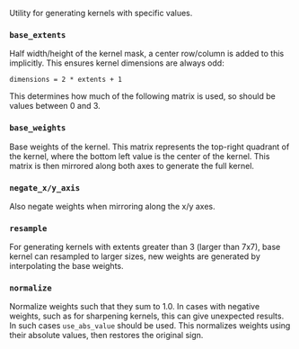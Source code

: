 Utility for generating kernels with specific values.

### `base_extents`
Half width/height of the kernel mask, a center row/column is added to this implicitly. This ensures kernel dimensions are always odd:

```
dimensions = 2 * extents + 1
```

This determines how much of the following matrix is used, so should be values between 0 and 3.

### `base_weights`
Base weights of the kernel. This matrix represents the top-right quadrant of the kernel, where the bottom left value is the center of the kernel. This matrix is then mirrored along both axes to generate the full kernel.


### `negate_x/y_axis`
Also negate weights when mirroring along the x/y axes.


### `resample`
For generating kernels with extents greater than 3 (larger than 7x7), base kernel can resampled to larger sizes, new weights are generated by interpolating the base weights.


### `normalize`
Normalize weights such that they sum to 1.0. In cases with negative weights, such as for sharpening kernels, this can give unexpected results. In such cases `use_abs_value` should be used. This normalizes weights using their absolute values, then restores the original sign.
